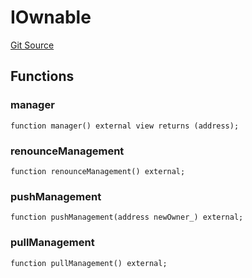 # IOwnable
[Git Source](https://github.com/KlimaDAO/klimadao-solidity/blob/b98fc1e8b7dcf2a7b80bbaba384c8c84431739fc/src/protocol/staking/utils/KlimaTreasury.sol)


## Functions
### manager


```solidity
function manager() external view returns (address);
```

### renounceManagement


```solidity
function renounceManagement() external;
```

### pushManagement


```solidity
function pushManagement(address newOwner_) external;
```

### pullManagement


```solidity
function pullManagement() external;
```

